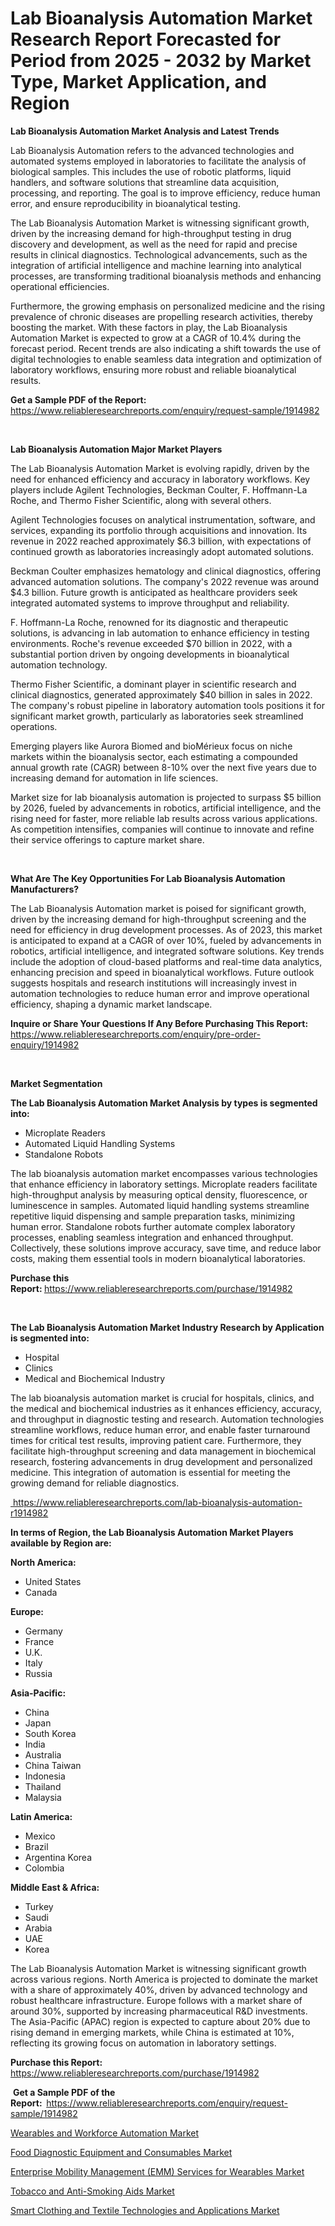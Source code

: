 <p><h1>Lab Bioanalysis Automation Market Research Report Forecasted for Period from 2025 -  2032 by Market Type, Market Application, and Region</h1></p><p><strong>Lab Bioanalysis Automation Market Analysis and Latest Trends</strong></p>
<p><p>Lab Bioanalysis Automation refers to the advanced technologies and automated systems employed in laboratories to facilitate the analysis of biological samples. This includes the use of robotic platforms, liquid handlers, and software solutions that streamline data acquisition, processing, and reporting. The goal is to improve efficiency, reduce human error, and ensure reproducibility in bioanalytical testing.</p><p>The Lab Bioanalysis Automation Market is witnessing significant growth, driven by the increasing demand for high-throughput testing in drug discovery and development, as well as the need for rapid and precise results in clinical diagnostics. Technological advancements, such as the integration of artificial intelligence and machine learning into analytical processes, are transforming traditional bioanalysis methods and enhancing operational efficiencies.</p><p>Furthermore, the growing emphasis on personalized medicine and the rising prevalence of chronic diseases are propelling research activities, thereby boosting the market. With these factors in play, the Lab Bioanalysis Automation Market is expected to grow at a CAGR of 10.4% during the forecast period. Recent trends are also indicating a shift towards the use of digital technologies to enable seamless data integration and optimization of laboratory workflows, ensuring more robust and reliable bioanalytical results.</p></p>
<p><strong>Get a Sample PDF of the Report:&nbsp;</strong> <a href="https://www.reliableresearchreports.com/enquiry/request-sample/1914982?utm_campaign=13&utm_medium=2&utm_source=Github&utm_content=ia&utm_term=11032025&utm_id=lab-bioanalysis-automation">https://www.reliableresearchreports.com/enquiry/request-sample/1914982</a></p>
<p>&nbsp;</p>
<p><strong>Lab Bioanalysis Automation Major Market Players</strong></p>
<p><p>The Lab Bioanalysis Automation Market is evolving rapidly, driven by the need for enhanced efficiency and accuracy in laboratory workflows. Key players include Agilent Technologies, Beckman Coulter, F. Hoffmann-La Roche, and Thermo Fisher Scientific, along with several others.</p><p>Agilent Technologies focuses on analytical instrumentation, software, and services, expanding its portfolio through acquisitions and innovation. Its revenue in 2022 reached approximately $6.3 billion, with expectations of continued growth as laboratories increasingly adopt automated solutions.</p><p>Beckman Coulter emphasizes hematology and clinical diagnostics, offering advanced automation solutions. The company's 2022 revenue was around $4.3 billion. Future growth is anticipated as healthcare providers seek integrated automated systems to improve throughput and reliability.</p><p>F. Hoffmann-La Roche, renowned for its diagnostic and therapeutic solutions, is advancing in lab automation to enhance efficiency in testing environments. Roche's revenue exceeded $70 billion in 2022, with a substantial portion driven by ongoing developments in bioanalytical automation technology.</p><p>Thermo Fisher Scientific, a dominant player in scientific research and clinical diagnostics, generated approximately $40 billion in sales in 2022. The company's robust pipeline in laboratory automation tools positions it for significant market growth, particularly as laboratories seek streamlined operations.</p><p>Emerging players like Aurora Biomed and bioMérieux focus on niche markets within the bioanalysis sector, each estimating a compounded annual growth rate (CAGR) between 8-10% over the next five years due to increasing demand for automation in life sciences.</p><p>Market size for lab bioanalysis automation is projected to surpass $5 billion by 2026, fueled by advancements in robotics, artificial intelligence, and the rising need for faster, more reliable lab results across various applications. As competition intensifies, companies will continue to innovate and refine their service offerings to capture market share.</p></p>
<p>&nbsp;</p>
<p><strong>What Are The Key Opportunities For Lab Bioanalysis Automation Manufacturers?</strong></p>
<p><p>The Lab Bioanalysis Automation market is poised for significant growth, driven by the increasing demand for high-throughput screening and the need for efficiency in drug development processes. As of 2023, this market is anticipated to expand at a CAGR of over 10%, fueled by advancements in robotics, artificial intelligence, and integrated software solutions. Key trends include the adoption of cloud-based platforms and real-time data analytics, enhancing precision and speed in bioanalytical workflows. Future outlook suggests hospitals and research institutions will increasingly invest in automation technologies to reduce human error and improve operational efficiency, shaping a dynamic market landscape.</p></p>
<p><strong>Inquire or Share Your Questions If Any Before Purchasing This Report:</strong> <a href="https://www.reliableresearchreports.com/enquiry/pre-order-enquiry/1914982?utm_campaign=13&utm_medium=2&utm_source=Github&utm_content=ia&utm_term=11032025&utm_id=lab-bioanalysis-automation">https://www.reliableresearchreports.com/enquiry/pre-order-enquiry/1914982</a></p>
<p>&nbsp;</p>
<p><strong>Market Segmentation</strong></p>
<p><strong>The Lab Bioanalysis Automation Market Analysis by types is segmented into:</strong></p>
<p><ul><li>Microplate Readers</li><li>Automated Liquid Handling Systems</li><li>Standalone Robots</li></ul></p>
<p><p>The lab bioanalysis automation market encompasses various technologies that enhance efficiency in laboratory settings. Microplate readers facilitate high-throughput analysis by measuring optical density, fluorescence, or luminescence in samples. Automated liquid handling systems streamline repetitive liquid dispensing and sample preparation tasks, minimizing human error. Standalone robots further automate complex laboratory processes, enabling seamless integration and enhanced throughput. Collectively, these solutions improve accuracy, save time, and reduce labor costs, making them essential tools in modern bioanalytical laboratories.</p></p>
<p><strong>Purchase this Report:&nbsp;</strong><a href="https://www.reliableresearchreports.com/purchase/1914982?utm_campaign=13&utm_medium=2&utm_source=Github&utm_content=ia&utm_term=11032025&utm_id=lab-bioanalysis-automation">https://www.reliableresearchreports.com/purchase/1914982</a></p>
<p>&nbsp;</p>
<p><strong>The Lab Bioanalysis Automation Market Industry Research by Application is segmented into:</strong></p>
<p><ul><li>Hospital</li><li>Clinics</li><li>Medical and Biochemical Industry</li></ul></p>
<p><p>The lab bioanalysis automation market is crucial for hospitals, clinics, and the medical and biochemical industries as it enhances efficiency, accuracy, and throughput in diagnostic testing and research. Automation technologies streamline workflows, reduce human error, and enable faster turnaround times for critical test results, improving patient care. Furthermore, they facilitate high-throughput screening and data management in biochemical research, fostering advancements in drug development and personalized medicine. This integration of automation is essential for meeting the growing demand for reliable diagnostics.</p></p>
<p><a href="https://www.reliableresearchreports.com/lab-bioanalysis-automation-r1914982?utm_campaign=13&utm_medium=2&utm_source=Github&utm_content=ia&utm_term=11032025&utm_id=lab-bioanalysis-automation">&nbsp;https://www.reliableresearchreports.com/lab-bioanalysis-automation-r1914982</a></p>
<p><strong>In terms of Region, the Lab Bioanalysis Automation Market Players available by Region are:</strong></p>
<p>
    <p> <strong> North America: </strong>
        <ul>
            <li>United States</li>
            <li>Canada</li>
        </ul>
        </p> 
    <p> <strong> Europe: </strong>
        <ul>
            <li>Germany</li>
            <li>France</li>
            <li>U.K.</li>
            <li>Italy</li>
            <li>Russia</li>
        </ul>
        </p> 
    <p> <strong> Asia-Pacific: </strong>
        <ul>
            <li>China</li>
            <li>Japan</li>
            <li>South Korea</li>
            <li>India</li>
            <li>Australia</li>
            <li>China Taiwan</li>
            <li>Indonesia</li>
            <li>Thailand</li>
            <li>Malaysia</li>
        </ul>
        </p> 
    <p> <strong> Latin America: </strong>
        <ul>
            <li>Mexico</li>
            <li>Brazil</li>
            <li>Argentina Korea</li>
            <li>Colombia</li>
        </ul>
        </p> 
    <p> <strong> Middle East & Africa: </strong>
        <ul>
            <li>Turkey</li>
            <li>Saudi</li>
            <li>Arabia</li>
            <li>UAE</li>
            <li>Korea</li>
        </ul>
    </p>
    </p>
<p><p>The Lab Bioanalysis Automation Market is witnessing significant growth across various regions. North America is projected to dominate the market with a share of approximately 40%, driven by advanced technology and robust healthcare infrastructure. Europe follows with a market share of around 30%, supported by increasing pharmaceutical R&D investments. The Asia-Pacific (APAC) region is expected to capture about 20% due to rising demand in emerging markets, while China is estimated at 10%, reflecting its growing focus on automation in laboratory settings.</p></p>
<p><strong>Purchase this Report: </strong><a href="https://www.reliableresearchreports.com/purchase/1914982?utm_campaign=13&utm_medium=2&utm_source=Github&utm_content=ia&utm_term=11032025&utm_id=lab-bioanalysis-automation">https://www.reliableresearchreports.com/purchase/1914982</a></p>
<p>&nbsp;<strong>Get a Sample PDF of the Report:&nbsp;&nbsp;</strong><a href="https://www.reliableresearchreports.com/enquiry/request-sample/1914982?utm_campaign=13&utm_medium=2&utm_source=Github&utm_content=ia&utm_term=11032025&utm_id=lab-bioanalysis-automation">https://www.reliableresearchreports.com/enquiry/request-sample/1914982</a></p>
<p><strong></strong></p>
<p><p><a href="https://github.com/boysabotzoc/Market-Research-Report-List-1/blob/main/wearables-and-workforce-automation-market.md?utm_campaign=13&utm_medium=2&utm_source=Github&utm_content=ia&utm_term=11032025&utm_id=lab-bioanalysis-automation">Wearables and Workforce Automation Market</a></p><p><a href="https://github.com/sadimsamid/Market-Research-Report-List-1/blob/main/food-diagnostic-equipment-and-consumables-market.md?utm_campaign=13&utm_medium=2&utm_source=Github&utm_content=ia&utm_term=11032025&utm_id=lab-bioanalysis-automation">Food Diagnostic Equipment and Consumables Market</a></p><p><a href="https://github.com/penecorodz74/Market-Research-Report-List-1/blob/main/enterprise-mobility-management-emm-services-for-wearables-market.md?utm_campaign=13&utm_medium=2&utm_source=Github&utm_content=ia&utm_term=11032025&utm_id=lab-bioanalysis-automation">Enterprise Mobility Management (EMM) Services for Wearables Market</a></p><p><a href="https://github.com/mathastilley812967/Market-Research-Report-List-1/blob/main/tobacco-and-anti-smoking-aids-market.md?utm_campaign=13&utm_medium=2&utm_source=Github&utm_content=ia&utm_term=11032025&utm_id=lab-bioanalysis-automation">Tobacco and Anti-Smoking Aids Market</a></p><p><a href="https://github.com/jhamygunler/Market-Research-Report-List-1/blob/main/smart-clothing-and-textile-technologies-and-applications-market.md?utm_campaign=13&utm_medium=2&utm_source=Github&utm_content=ia&utm_term=11032025&utm_id=lab-bioanalysis-automation">Smart Clothing and Textile Technologies and Applications Market</a></p></p>